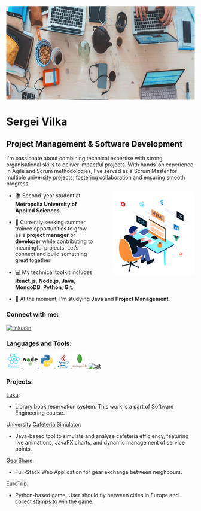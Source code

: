 <img src="https://github.com/S-Vilka/S-Vilka/blob/main/github_header.jpg" alt="logo" width="1000" height="250">

<h1>Sergei Vilka</h1>
<h2>Project Management & Software Development</h2>
<p>
  I'm passionate about combining technical expertise with strong organisational skills to deliver impactful projects. With hands-on experience in Agile and Scrum methodologies, I’ve served as a Scrum Master for multiple university projects, fostering collaboration and ensuring smooth progress.
  
</p>

<img align="right" alt="coding" width="220" src="https://github.com/S-Vilka/S-Vilka/blob/main/1674617947228.gif" style="margin: 0 0 50px 50px;">

- 📚 Second-year student at **Metropolia University of Applied Sciences.**

  
- 🔭 Currently seeking summer trainee opportunities to grow as a **project manager** or **developer** while contributing to meaningful projects. Let’s connect and build something great together!


- 💻 My technical toolkit includes **React.js**, **Node.js**, **Java**, **MongoDB**, **Python**, **Git**.


- 🌱 At the moment, I'm studying **Java** and **Project Management**. 


<h3 align="left">Connect with me:</h3>
<p align="left">
  <a href="https://www.linkedin.com/in/sergei-vilka/" target="blank">
    <img align="center" src="https://raw.githubusercontent.com/rahuldkjain/github-profile-readme-generator/master/src/images/icons/Social/linked-in-alt.svg" alt="linkedin" height="30" width="40" />
  </a>
</p>

<h3 align="left">Languages and Tools:</h3>
<p align="left">
  <a href="https://reactjs.org/" target="_blank" rel="noreferrer">
    <img src="https://raw.githubusercontent.com/devicons/devicon/master/icons/react/react-original-wordmark.svg" alt="react" width="40" height="40" />
  </a>
  <a href="https://nodejs.org/" target="_blank" rel="noreferrer">
    <img src="https://raw.githubusercontent.com/devicons/devicon/master/icons/nodejs/nodejs-original-wordmark.svg" alt="nodejs" width="40" height="40" />
  </a>
  <a href="https://www.python.org/" target="_blank" rel="noreferrer">
    <img src="https://raw.githubusercontent.com/devicons/devicon/master/icons/python/python-original.svg" alt="python" width="40" height="40" />
  </a>
  <a href="https://www.java.com/" target="_blank" rel="noreferrer">
    <img src="https://raw.githubusercontent.com/devicons/devicon/master/icons/java/java-original.svg" alt="java" width="40" height="40" />
  </a>
  <a href="https://www.mongodb.com/" target="_blank" rel="noreferrer">
    <img src="https://raw.githubusercontent.com/devicons/devicon/master/icons/mongodb/mongodb-original-wordmark.svg" alt="mongodb" width="40" height="40" />
  </a>
  <a href="https://git-scm.com/" target="_blank" rel="noreferrer">
    <img src="https://www.vectorlogo.zone/logos/git-scm/git-scm-icon.svg" alt="git" width="40" height="40" />
  </a>
</p>

<h3 align="left">Projects:</h3>

[Luku](https://github.com/S-Vilka/Luku):
- Library book reservation system. This work is a part of Software Engineering course.

[University Cafeteria Simulator](https://github.com/MahnoorFatima02/Cafeteria_Simulator): 
- Java-based tool to simulate and analyse cafeteria efficiency, featuring live animations, JavaFX charts, and dynamic management of service points.

[GearShare](https://github.com/S-Vilka/GearShare): 
- Full-Stack Web Application for gear exchange between neighbours.

[EuroTrip](https://github.com/S-Vilka/EuroTrip): 
- Python-based game. User should fly between cities in Europe and collect stamps to win the game.
